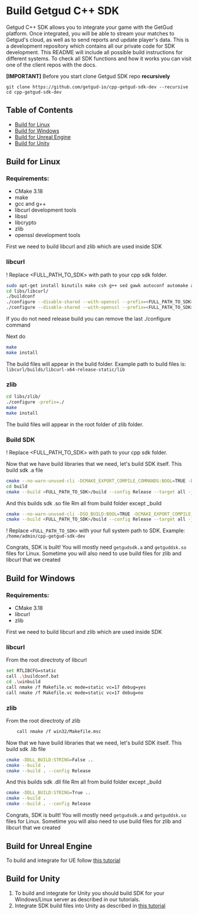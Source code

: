 # Build Getgud C++ SDK

Getgud C++ SDK allows you to integrate your game with the GetGud platform. Once integrated, you will be able to stream your matches to Getgud's cloud, as well as to send reports and update player's data. This is a development repository which contains all our private code for SDK development. This README will include all possible build instructions for different systems. To check all SDK functions and how it works you can visit one of the client repos with the docs.


<b>[IMPORTANT]</b> Before you start clone Getgud SDK repo **recursively**
```
git clone https://github.com/getgud-io/cpp-getgud-sdk-dev --recursive
cd cpp-getgud-sdk-dev
```

## Table of Contents

- [Build for Linux](https://github.com/getgud-io/getgud-docs/blob/main/1-Integrations/cpp-build-instructions.md#build-for-linux)
- [Build for Windows](https://github.com/getgud-io/getgud-docs/blob/main/1-Integrations/cpp-build-instructions.md#build-for-windows)
- [Build for Unreal Engine](https://github.com/getgud-io/getgud-docs/blob/main/1-Integrations/cpp-build-instructions.md#build-for-unreal-engine)
- [Build for Unity](https://github.com/getgud-io/getgud-docs/blob/main/1-Integrations/cpp-build-instructions.md#build-for-unity)

## Build for Linux

### Requirements:
- CMake 3.18
- make
- gcc and g++
- libcurl development tools
- libssl
- libcrypto
- zlib
- openssl development tools

First we need to build libcurl and zlib which are used inside SDK

### libcurl

! Replace <FULL_PATH_TO_SDK> with path to your cpp sdk folder.

```bash *Debian*
sudo apt-get install binutils make csh g++ sed gawk autoconf automake autotools-dev shtool libtool curl cmake libssl-dev libpsl-dev
cd libs/libcurl/
./buildconf
./configure --disable-shared --with-openssl --prefix=<FULL_PATH_TO_SDK>/libs/libcurl/builds/libcurl-x64-debug-static --enable-debug
./configure --disable-shared --with-openssl --prefix=<FULL_PATH_TO_SDK>/libs/libcurl/builds/libcurl-x64-release-static
```
If you do not need release build you can remove the last ./configure command

Next do
```bash
make
make install
```
The build files will appear in the build folder.
Example path to build files is: `libcurl/builds/libcurl-x64-release-static/lib`


### zlib
```bash
cd libs/zlib/
./configure -prefix=./
make
make install 
```

The build files will appear in the root folder of zlib folder.


### Build SDK

! Replace <FULL_PATH_TO_SDK> with path to your cpp sdk folder.


Now that we have build libraries that we need, let's build SDK itself.
This build sdk .a file
```bash
cmake --no-warn-unused-cli -DCMAKE_EXPORT_COMPILE_COMMANDS:BOOL=TRUE -DCMAKE_BUILD_TYPE:STRING=Release -DCMAKE_C_COMPILER:FILEPATH=/usr/bin/gcc -DCMAKE_CXX_COMPILER:FILEPATH=/usr/bin/g++ -SFULL_PATH_TO_SDK -B<FULL_PATH_TO_SDK>/build -G "Unix Makefiles"
cd build 
cmake --build <FULL_PATH_TO_SDK>/build --config Release --target all -j 4 --
```

And this builds sdk .so file
Rm all from build folder except _build

```bash
cmake --no-warn-unused-cli -DSO_BUILD:BOOL=TRUE -DCMAKE_EXPORT_COMPILE_COMMANDS:BOOL=TRUE -DCMAKE_BUILD_TYPE:STRING=Release -DCMAKE_C_COMPILER:FILEPATH=/usr/bin/gcc -DCMAKE_CXX_COMPILER:FILEPATH=/usr/bin/g++ -SFULL_PATH_TO_SDK -B<FULL_PATH_TO_SDK>/build -G "Unix Makefiles"
cmake --build <FULL_PATH_TO_SDK>/build --config Release --target all -j 4 --
```

! Replace `<FULL_PATH_TO_SDK>` with your full system path to SDK. Example: `/home/admin/cpp-getgud-sdk-dev`

Congrats, SDK is built! You will mostly need `getgudsdk.a` and `getguddsk.so` files for Linux. Sometime you will also need to use build files for zlib and libcurl that we created
 
## Build for Windows

### Requirements:
- CMake 3.18
- libcurl
- zlib

First we need to build libcurl and zlib which are used inside SDK

### libcurl
From the root directroty of libcurl
```bash
set RTLIBCFG=static
call .\buildconf.bat
cd .\winbuild
call nmake /f Makefile.vc mode=static vc=17 debug=yes
call nmake /f Makefile.vc mode=static vc=17 debug=no
```

### zlib
From the root directroty of zlib
```bash
	call nmake /f win32/Makefile.msc
```

Now that we have build libraries that we need, let's build SDK itself.
This build sdk .lib file
```bash
cmake -DDLL_BUILD:STRING=False ..
cmake --build .
cmake --build . --config Release
```

And this builds sdk .dll file
Rm all from build folder except _build

```bash
cmake -DDLL_BUILD:STRING=True ..
cmake --build .
cmake --build . --config Release
```

Congrats, SDK is built! You will mostly need `getgudsdk.a` and `getguddsk.so` files for Linux. Sometime you will also need to use build files for zlib and libcurl that we created

## Build for Unreal Engine

To build and integrate for UE follow [this tutorial](https://github.com/getgud-io/getgud-docs/blob/main/1-Integrations/Unreal%20Engine/unreal-engine-integration.md)


## Build for Unity

1. To build and integrate for Unity you should build SDK for your Windows/Linux server as described in our tutorials.
2. Integrate SDK build files into Unity as described in [this tutorial](https://github.com/getgud-io/getgud-docs/blob/main/1-Integrations/Unity/unity-integration.md)


